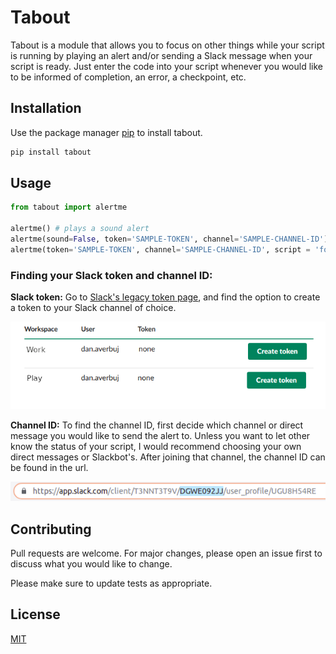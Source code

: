 # Tabout

Tabout is a module that allows you to focus on other things while your script is running by playing an alert and/or sending a Slack message when your script is ready. Just enter the code into your script whenever you would like to be informed of completion, an error, a checkpoint, etc.

## Installation

Use the package manager [pip](https://pip.pypa.io/en/stable/) to install tabout.

```bash
pip install tabout
```

## Usage

```python
from tabout import alertme

alertme() # plays a sound alert
alertme(sound=False, token='SAMPLE-TOKEN', channel='SAMPLE-CHANNEL-ID') # sends a Slack message to the channel chosen
alertme(token='SAMPLE-TOKEN', channel='SAMPLE-CHANNEL-ID', script = 'foobar.py') # plays a sound and sends a Slack message with notice of script used
```
### Finding your Slack token and channel ID:
**Slack token:** Go to [Slack's legacy token page](https://api.slack.com/custom-integrations/legacy-tokens), and find the option to create a token to your Slack channel of choice.

![Slack token screenshot](/tutorial/tabout_slack_token.png?raw=true)

**Channel ID:** To find the channel ID, first decide which channel or direct message you would like to send the alert to. Unless you want to let other know the status of your script, I would recommend choosing your own direct messages or Slackbot's. After joining that channel, the channel ID can be found in the url.

![Slack channel ID screenshot](/tutorial/tabout_slack_channel_url.png?raw=true)


## Contributing
Pull requests are welcome. For major changes, please open an issue first to discuss what you would like to change.

Please make sure to update tests as appropriate.

## License
[MIT](https://choosealicense.com/licenses/mit/)
